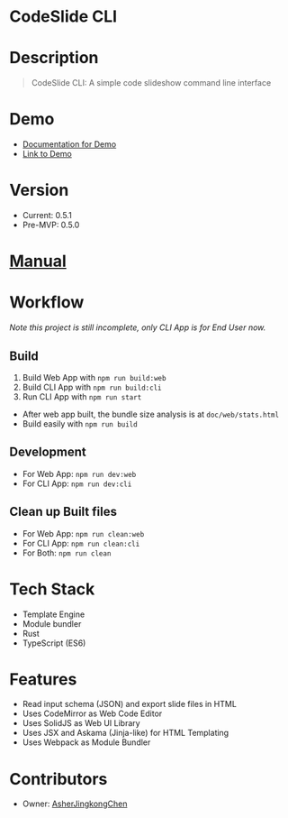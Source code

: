 # CodeSlide CLI

# Description
> CodeSlide CLI: A simple code slideshow command line interface

# Demo
- [Documentation for Demo]()
- [Link to Demo]()

# Version
- Current: 0.5.1
- Pre-MVP: 0.5.0

# [Manual](./doc/MANUAL.md)

# Workflow

*Note this project is still incomplete, only CLI App is for End User now.*

## Build
1. Build Web App with `npm run build:web`
2. Build CLI App with `npm run build:cli`
3. Run CLI App with `npm run start`

- After web app built, the bundle size analysis is at `doc/web/stats.html`
- Build easily with `npm run build`

## Development
- For Web App: `npm run dev:web`
- For CLI App: `npm run dev:cli`

## Clean up Built files
- For Web App: `npm run clean:web`
- For CLI App: `npm run clean:cli`
- For Both: `npm run clean`

# Tech Stack
- Template Engine
- Module bundler
- Rust
- TypeScript (ES6)

# Features
- Read input schema (JSON) and export slide files in HTML
- Uses CodeMirror as Web Code Editor
- Uses SolidJS as Web UI Library
- Uses JSX and Askama (Jinja-like) for HTML Templating
- Uses Webpack as Module Bundler

# Contributors
- Owner: [AsherJingkongChen](https://github.com/AsherJingkongChen)
